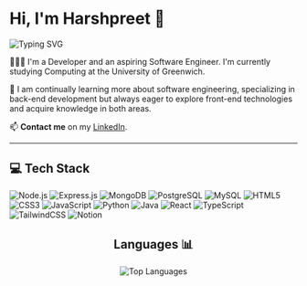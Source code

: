 # Hi, I'm Harshpreet 👋

![Typing SVG](https://readme-typing-svg.herokuapp.com/?lines=💥Aspiring%20Software%20Engineer💥;I%20love%20coding❤️✨;📖Always%20learning%20new%20techs📖&font=Pacifico&center=true&width=650&height=120&color=37b39a&vCenter=true&size=45)

👨🏿‍🎓 I'm a Developer and an aspiring Software Engineer. I'm currently studying Computing at the University of Greenwich. 

💭 I am continually learning more about software engineering, specializing in back-end development but always eager to explore front-end technologies and acquire knowledge in both areas.

📫 <strong>Contact me</strong> on my [LinkedIn](https://www.linkedin.com/in/harshpreet-kaur-2b9984258/).

---

## 💻 Tech Stack

<!-- Badges from https://github.com/Ileriayo/markdown-badges -->
![Node.js](https://img.shields.io/badge/Node.js-339933?style=for-the-badge&logo=nodedotjs&logoColor=white)
![Express.js](https://img.shields.io/badge/Express.js-404D59?style=for-the-badge)
![MongoDB](https://img.shields.io/badge/MongoDB-4EA94B?style=for-the-badge&logo=mongodb&logoColor=white)
![PostgreSQL](https://img.shields.io/badge/PostgreSQL-316192?style=for-the-badge&logo=postgresql&logoColor=white)
![MySQL](https://img.shields.io/badge/MySQL-00000F?style=for-the-badge&logo=mysql&logoColor=white)
![HTML5](https://img.shields.io/badge/html5-%23E34F26.svg?style=for-the-badge&logo=html5&logoColor=white)
![CSS3](https://img.shields.io/badge/css3-%231572B6.svg?style=for-the-badge&logo=css3&logoColor=white)
![JavaScript](https://img.shields.io/badge/javascript-%23323330.svg?style=for-the-badge&logo=javascript&logoColor=%23F7DF1E)
![Python](https://img.shields.io/badge/python-3670A0?style=for-the-badge&logo=python&logoColor=ffdd54)
![Java](https://img.shields.io/badge/java-%23ED8B00.svg?style=for-the-badge&logo=openjdk&logoColor=white)
![React](https://img.shields.io/badge/react-%2320232a.svg?style=for-the-badge&logo=react&logoColor=%2361DAFB)
![TypeScript](https://img.shields.io/badge/typescript-%23007ACC.svg?style=for-the-badge&logo=typescript&logoColor=white)
![TailwindCSS](https://img.shields.io/badge/tailwindcss-%2338B2AC.svg?style=for-the-badge&logo=tailwind-css&logoColor=white)
![Notion](https://img.shields.io/badge/Notion-%23000000.svg?style=for-the-badge&logo=notion&logoColor=white)


<!-- GitHub stats from https://github.com/anuraghazra/github-readme-stats -->
<div align="center">
    <h2>Languages 📊</h2>
  <img src="https://github-readme-stats.vercel.app/api/top-langs/?username=HarshpreetKaur98&layout=compact&theme=radical" alt="Top Languages" />
</div>

